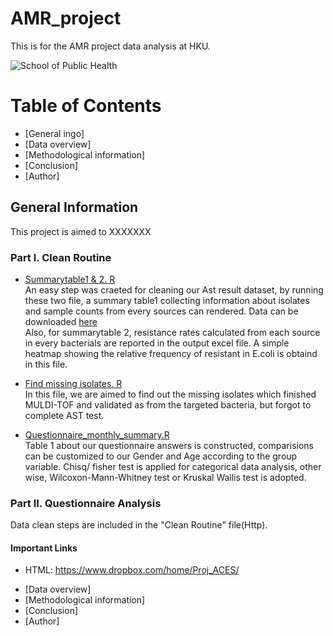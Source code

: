 # AMR_project
 This is for the AMR project data analysis at HKU.
 
 ![School of Public Health](https://www.facebook.com/HKUPublicHealth/photos/a.266244326895437/1651846881668501.png)
 
# Table of Contents

* [General ingo]
* [Data overview]
* [Methodological information]
* [Conclusion]
* [Author]


## General Information 
This project is aimed to XXXXXXX
### Part I. Clean Routine 
* [Summarytable1 & 2. R](https://github.com/hereagain-Y/AMR_project/blob/main/Clean%20routine/Summarytable2.R)  
An easy step was craeted for cleaning our Ast result dataset, by running these two file, a summary table1 collecting information about isolates and sample counts from every sources can rendered. Data can be downloaded [here](https://aces.sph.hku.hk/aces/_ast_result_viewlist.php?order=a_cefoxitin_result&ordertype=ASC)  
Also, for summarytable 2, resistance rates calculated from each source in every bacterials are reported in the output excel file. A simple heatmap showing the relative frequency of resistant in E.coli is obtaind in this file. 

* [Find missing isolates. R](https://github.com/hereagain-Y/AMR_project/blob/main/Clean%20routine/Find_missing_isolates.R)  
In this file, we are aimed to find out the missing isolates which finished MULDI-TOF and validated as from the targeted bacteria, but forgot to complete AST test.

* [Questionnaire_monthly_summary.R](https://github.com/hereagain-Y/AMR_project/blob/main/Clean%20routine/Questinnaire_monthly_summary.R)  
Table 1 about our questionnaire answers is constructed, comparisions can be customized to our Gender and Age according to the group variable. Chisq/ fisher test is applied for categorical data analysis, other wise, Wilcoxon-Mann-Whitney test or Kruskal Wallis test is adopted.

###  Part II. Questionnaire Analysis

Data clean steps are included in the "Clean Routine" file(Http).


#### Important Links 
- HTML: https://www.dropbox.com/home/Proj_ACES/



* [Data overview]
* [Methodological information]
* [Conclusion]
* [Author]
